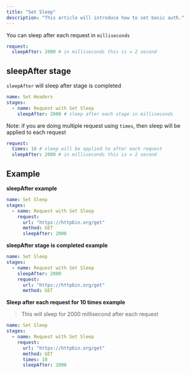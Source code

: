 ```yaml
---
title: "Set Sleep"
description: "This article will introduce how to set basic auth."
---
```


You can sleep after each request in `milliseconds`

```yaml
request:
  sleepAfter: 2000 # in milliseconds this is = 2 second
```

## sleepAfter stage

 `sleepAfter` will sleep after stage is completed


```yaml
name: Set Headers
stages:
  - name: Request with Set Sleep
    sleepAfter: 2000 # sleep after each stage in milliseconds
```

Note: if you are doing multiple request using `times`, then sleep will be applied to each request

```yaml
request:
  times: 10 # sleep will be applied to after each request
  sleepAfter: 2000 # in milliseconds this is = 2 second
```

## Example

**sleepAfter example**

```yaml
name: Set Sleep
stages:
  - name: Request with Set Sleep
    request:
      url: "https://httpbin.org/get"
      method: GET
      sleepAfter: 2000
```

**sleepAfter stage is completed example**


```yaml
name: Set Sleep
stages:
  - name: Request with Set Sleep
    sleepAfter: 2000
    request:
      url: "https://httpbin.org/get"
      method: GET
```

**Sleep after each request for 10 times example**

> This will sleep for 2000 millisecond after each request

```yaml
name: Set Sleep
stages:
  - name: Request with Set Sleep
    request:
      url: "https://httpbin.org/get"
      method: GET
      times: 10
      sleepAfter: 2000
```
